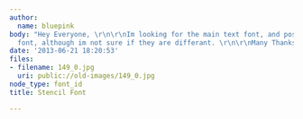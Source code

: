 ```yaml
---
author:
  name: bluepink
body: "Hey Everyone, \r\n\r\nIm looking for the main text font, and possibly the number
  font, although im not sure if they are differant. \r\n\r\nMany Thanks, "
date: '2013-06-21 18:20:53'
files:
- filename: 149_0.jpg
  uri: public://old-images/149_0.jpg
node_type: font_id
title: Stencil Font

---
```

